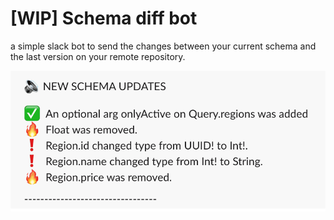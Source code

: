 # [WIP] Schema diff bot

a simple slack bot to send the changes between your current schema and the last version on your remote repository.

![](docs/idea.png)